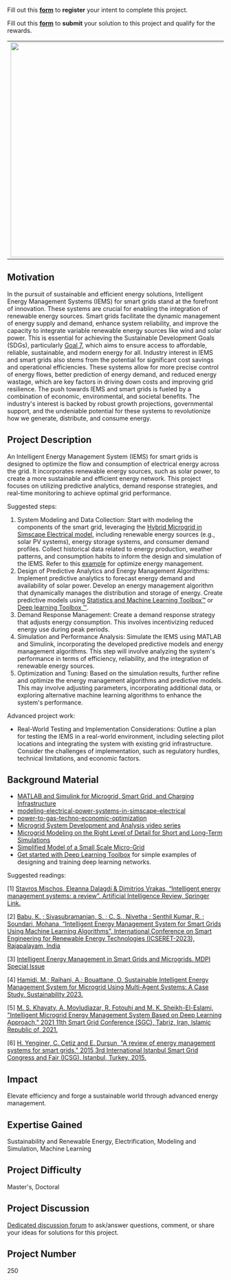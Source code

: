 Fill out this <strong>[form](https://www.mathworks.com/academia/student-challenge/mathworks-excellence-in-innovation-signup.html?tfa_1=Intelligent%20Energy%20Management%20Systems%20for%20Smart%20Grids&tfa_2=250)</strong> to **register** your intent to complete this project.

Fill out this <strong>[form](https://www.mathworks.com/academia/student-challenge/mathworks-excellence-in-innovation-submission-form.html?tfa_1=Intelligent%20Energy%20Management%20Systems%20for%20Smart%20Grids&tfa_2=250)</strong> to  **submit** your solution to this project and qualify for the rewards.


<table>
<td><img src="https://gist.githubusercontent.com/robertogl/e0115dc303472a9cfd52bbbc8edb7665/raw/grid.jpg"  width=500 /></td>
<td><p><h1>Intelligent Energy Management Systems for Smart Grids </h1></p>
<p>Design and Implement an Intelligent Energy Management System (IEMS) for Smart Grids to Optimize Energy Distribution and Consumption. </p>
</table>

## Motivation

In the pursuit of sustainable and efficient energy solutions, Intelligent Energy Management Systems (IEMS) for smart grids stand at the forefront of innovation. These systems are crucial for enabling the integration of renewable energy sources. Smart grids facilitate the dynamic management of energy supply and demand, enhance system reliability, and improve the capacity to integrate variable renewable energy sources like wind and solar power. This is essential for achieving the Sustainable Development Goals (SDGs), particularly [Goal 7](https&#58;//sdgs.un.org/goals/goal7), which aims to ensure access to affordable, reliable, sustainable, and modern energy for all. 
Industry interest in IEMS and smart grids also stems from the potential for significant cost savings and operational efficiencies. These systems allow for more precise control of energy flows, better prediction of energy demand, and reduced energy wastage, which are key factors in driving down costs and improving grid resilience.
The push towards IEMS and smart grids is fueled by a combination of economic, environmental, and societal benefits. The industry's interest is backed by robust growth projections, governmental support, and the undeniable potential for these systems to revolutionize how we generate, distribute, and consume energy.

## Project Description

An Intelligent Energy Management System (IEMS) for smart grids is designed to optimize the flow and consumption of electrical energy across the grid. It incorporates renewable energy sources, such as solar power, to create a more sustainable and efficient energy network. This project focuses on utilizing predictive analytics, demand response strategies, and real-time monitoring to achieve optimal grid performance.

Suggested steps:
1.	System Modeling and Data Collection: Start with modeling the components of the smart grid, leveraging the [Hybrid Microgrid in Simscape Electrical model](https://www.mathworks.com/matlabcentral/fileexchange/114945-hybrid-ac-dc-microgrid-with-pv-battery-and-fuel-cells?s_tid=srchtitle), including renewable energy sources (e.g., solar PV systems), energy storage systems, and consumer demand profiles. Collect historical data related to energy production, weather patterns, and consumption habits to inform the design and simulation of the IEMS. Refer to this [example](https://www.mathworks.com/matlabcentral/fileexchange/73139-microgrid-energy-management-system-ems-using-optimization?s_tid=ta_fx_results) for optimize energy management.
2.	Design of Predictive Analytics and Energy Management Algorithms: Implement predictive analytics to forecast energy demand and availability of solar power. Develop an energy management algorithm that dynamically manages the distribution and storage of energy. Create predictive models using [Statistics and Machine Learning Toolbox™](https://www.mathworks.com/products/statistics.html)  or [Deep learning Toolbox ™](https://www.mathworks.com/products/deep-learning.html).
3.	Demand Response Management: Create a demand response strategy that adjusts energy consumption. This involves incentivizing reduced energy use during peak periods.
4.	Simulation and Performance Analysis: Simulate the IEMS using MATLAB and Simulink, incorporating the developed predictive models and energy management algorithms. This step will involve analyzing the system's performance in terms of efficiency, reliability, and the integration of renewable energy sources.
5.	Optimization and Tuning: Based on the simulation results, further refine and optimize the energy management algorithms and predictive models. This may involve adjusting parameters, incorporating additional data, or exploring alternative machine learning algorithms to enhance the system's performance.

Advanced project work:

-	Real-World Testing and Implementation Considerations: Outline a plan for testing the IEMS in a real-world environment, including selecting pilot locations and integrating the system with existing grid infrastructure. Consider the challenges of implementation, such as regulatory hurdles, technical limitations, and economic factors. 


## Background Material

-	[MATLAB and Simulink for Microgrid, Smart Grid, and Charging Infrastructure](https://www.mathworks.com/solutions/electrification/microgrid-smart-grid-charging-infrastructure.html)
-	[modeling-electrical-power-systems-in-simscape-electrical](https://www.mathworks.com/videos/modeling-electrical-power-systems-in-simscape-electrical-1675265945014.html)
-	[power-to-gas-techno-economic-optimization](https://www.mathworks.com/videos/power-to-gas-techno-economic-optimization-1700168734751.html?s_tid=srchtitle_videos_main_1_power%20to%20gas)
-	[Microgrid System Development and Analysis video series](https://www.mathworks.com/videos/series/microgrid-system-development-and-analysis.html)
-	[Microgrid Modeling on the Right Level of Detail for Short and Long-Term Simulations](https://www.mathworks.com/support/search.html/videos/microgrid-modeling-on-the-right-level-of-detail-for-short-and-long-term-simulations-1593454332839.html?fq%5B%5D=asset_type_name:video&fq%5B%5D=category:simulink/index&page=1)
-	[Simplified Model of a Small Scale Micro-Grid](https://www.mathworks.com/help/sps/ug/simplified-model-of-a-small-scale-micro-grid.html)
-	[Get started with Deep Learning Toolbox](https://www.mathworks.com/help/deeplearning/examples.html?category=getting-started-with-deep-learning-toolbox&exampleproduct=all&s_tid=CRUX_lftnav) for simple examples of designing and training deep learning networks.

Suggested readings:

[1] [Stavros Mischos, Eleanna Dalagdi & Dimitrios Vrakas, “Intelligent energy management systems: a review”. Artificial Intelligence Review, Springer Link.]( https://link.springer.com/article/10.1007/s10462-023-10441-3) 

[2] [Babu, K. ; Sivasubramanian, S. ; C. S., Nivetha ; Senthil Kumar, R. ; Soundari, Mohana, “Intelligent Energy Management System for Smart Grids Using Machine Learning Algorithms”, International Conference on Smart Engineering for Renewable Energy Technologies (ICSERET-2023), Rajapalayam, India](https://www.e3s-conferences.org/articles/e3sconf/pdf/2023/24/e3sconf_icseret2023_05004.pdf)

[3] [Intelligent Energy Management in Smart Grids and Microgrids. MDPI Special Issue](https://www.mdpi.com/journal/sensors/special_issues/Energy_Management_Grids)

[4] [Hamidi, M.; Raihani, A.; Bouattane, O. Sustainable Intelligent Energy Management System for Microgrid Using Multi-Agent Systems: A Case Study. Sustainability 2023.](https://www.mdpi.com/2071-1050/15/16/12546)

[5] [M. S. Khayaty, A. Movludiazar, R. Fotouhi and M. K. Sheikh-El-Eslami, "Intelligent Microgrid Energy Management System Based on Deep Learning Approach," 2021 11th Smart Grid Conference (SGC), Tabriz, Iran, Islamic Republic of, 2021.](https://ieeexplore.ieee.org/document/9664022)

[6] [H. Yenginer, C. Cetiz and E. Dursun, "A review of energy management systems for smart grids," 2015 3rd International Istanbul Smart Grid Congress and Fair (ICSG), Istanbul, Turkey, 2015.](https://ieeexplore.ieee.org/document/7354918)


## Impact

Elevate efficiency and forge a sustainable world through advanced energy management. 

## Expertise Gained 

Sustainability and Renewable Energy, Electrification, Modeling and Simulation, Machine Learning

## Project Difficulty

Master's, Doctoral

## Project Discussion

[Dedicated discussion forum](https://github.com/mathworks/MATLAB-Simulink-Challenge-Project-Hub/discussions/104) to ask/answer questions, comment, or share your ideas for solutions for this project.

## Project Number

250
